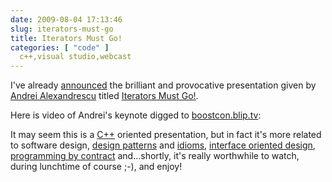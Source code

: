 ```yaml
---
date: 2009-08-04 17:13:46
slug: iterators-must-go
title: Iterators Must Go!
categories: [ "code" ]
  c++,visual studio,webcast
---
```


I've already [announced](http://mateusz.loskot.net/?p=731) the brilliant and provocative presentation given by [Andrei Alexandrescu](http://erdani.org/) titled [Iterators Must Go!](http://www.boostcon.com/site-media/var/sphene/sphwiki/attachment/2009/05/08/iterators-must-go.pdf).





Here is video of Andrei's keynote digged to [boostcon.blip.tv](http://boostcon.blip.tv/):







It may seem this is a [C++](/category/programming/cpp/) oriented presentation, but in fact it's more related to software design, [design patterns](http://en.wikipedia.org/wiki/Design_pattern_(computer_science)) and [idioms](http://en.wikibooks.org/wiki/More_C%2B%2B_Idioms), [interface oriented design](http://www.pragprog.com/titles/kpiod/interface-oriented-design), [programming by contract](http://www.digitalmars.com/d/2.0/dbc.html) and...shortly, it's really worthwhile to watch, during lunchtime of course ;-), and enjoy!
